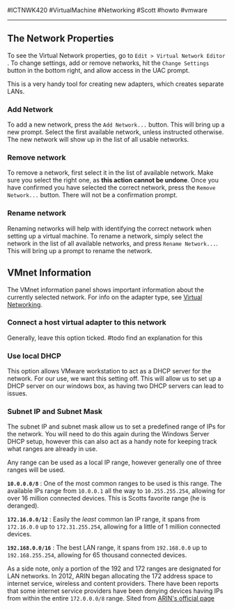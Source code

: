 #ICTNWK420 #VirtualMachine #Networking #Scott #howto #vmware 

---
## The Network Properties
To see the Virtual Network properties, go to `Edit > Virtual Network Editor `. To change settings, add or remove networks, hit the `Change Settings` button in the bottom right, and allow access in the UAC prompt.

This is a very handy tool for creating new adapters, which creates separate LANs. 

### Add Network
To add a new network, press the `Add Network...` button. This will bring up a new prompt. Select the first available network, unless instructed otherwise. The new network will show up in the list of all usable networks. 

### Remove network
To remove a network, first select it in the list of available network. Make sure you select the right one, as **this action cannot be undone**. Once you have confirmed you have selected the correct network, press the `Remove Network...` button. There will not be a confirmation prompt.

### Rename network
Renaming networks will help with identifying the correct network when setting up a virtual machine. To rename a network, simply select the network in the list of all available networks, and press `Rename Network...`. This will bring up a prompt to rename the network. 

## VMnet Information

The VMnet information panel shows important information about the currently selected network. For info on the adapter type, see [Virtual Networking](Virtual%20Machines#Virtual%20Networking).

### Connect a host virtual adapter to this network
Generally, leave this option ticked. 
#todo find an explanation for this

### Use local DHCP
This option allows VMware workstation to act as a DHCP server for the network. For our use, we want this setting off. This will allow us to set up a DHCP server on our windows box, as having two DHCP servers can lead to issues. 

### Subnet IP and Subnet Mask
The subnet IP and subnet mask allow us to set a predefined range of IPs for the network. You will need to do this again during the Windows Server DHCP setup, however this can also act as a handy note for keeping track what ranges are already in use. 

Any range can be used as a local IP range, however generally one of three ranges will be used.

**`10.0.0.0/8`** : One of the most common ranges to be used is this range. The available IPs range from `10.0.0.1` all the way to `10.255.255.254`, allowing for over 16 million connected devices. This is Scotts favorite range (he is deranged).

**`172.16.0.0/12`** : Easily the *least* common lan IP range, it spans from `172.16.0.0` up to `172.31.255.254`, allowing for a little of 1 million connected devices. 

**`192.168.0.0/16`** : The best LAN range, it spans from `192.168.0.0` up to `192.168.255.254`, allowing for 65 thousand connected devices. 

As a side note, only a portion of the 192 and 172 ranges are designated for LAN networks. In 2012, ARIN began allocating the 172 address space to internet service, wireless and content providers. There have been reports that some internet service providers have been denying devices having IPs from within the entire `172.0.0.0/8` range. 
Sited from [ARIN's official page](https://www.arin.net/reference/research/statistics/address_filters/) 
